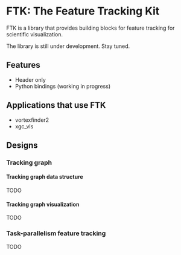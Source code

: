 # FTK: The Feature Tracking Kit

FTK is a library that provides building blocks for feature tracking for scientific visualization.

The library is still under development.  Stay tuned.

## Features

* Header only
* Python bindings (working in progress)

## Applications that use FTK

* vortexfinder2
* xgc_vis

## Designs

### Tracking graph

#### Tracking graph data structure

TODO

#### Tracking graph visualization

TODO

### Task-parallelism feature tracking

TODO

